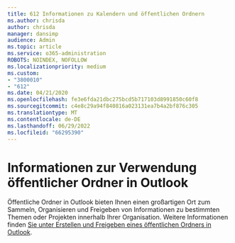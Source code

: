 ```yaml
---
title: 612 Informationen zu Kalendern und öffentlichen Ordnern
ms.author: chrisda
author: chrisda
manager: dansimp
audience: Admin
ms.topic: article
ms.service: o365-administration
ROBOTS: NOINDEX, NOFOLLOW
ms.localizationpriority: medium
ms.custom:
- "3800010"
- "612"
ms.date: 04/21/2020
ms.openlocfilehash: fe3e6fda21dbc275bcd5b717103d8991850c60f8
ms.sourcegitcommit: c4e8c29a94f840816a023131ea7b4a2bf876c305
ms.translationtype: MT
ms.contentlocale: de-DE
ms.lasthandoff: 06/29/2022
ms.locfileid: "66295390"
---
```

# <a name="learn-about-using-public-folders-in-outlook"></a>Informationen zur Verwendung öffentlicher Ordner in Outlook

Öffentliche Ordner in Outlook bieten Ihnen einen großartigen Ort zum Sammeln, Organisieren und Freigeben von Informationen zu bestimmten Themen oder Projekten innerhalb Ihrer Organisation. Weitere Informationen finden [Sie unter Erstellen und Freigeben eines öffentlichen Ordners in Outlook](https://support.office.com/article/a2835011-d524-4a5c-a207-05c159bb2a97).
